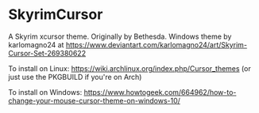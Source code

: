 # SkyrimCursor
A Skyrim xcursor theme. Originally by Bethesda. Windows theme by karlomagno24 at https://www.deviantart.com/karlomagno24/art/Skyrim-Cursor-Set-269380622

To install on Linux:
https://wiki.archlinux.org/index.php/Cursor_themes
(or just use the PKGBUILD if you're on Arch)

To install on Windows:
https://www.howtogeek.com/664962/how-to-change-your-mouse-cursor-theme-on-windows-10/
